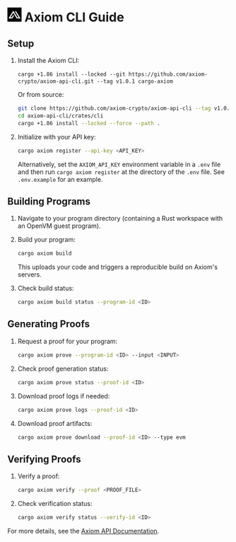 # <img src="./favicon.ico" alt="Axiom Proving CLI" width="32" height="32" /> Axiom CLI Guide

## Setup

1. Install the Axiom CLI:

   ```
   cargo +1.86 install --locked --git https://github.com/axiom-crypto/axiom-api-cli.git --tag v1.0.1 cargo-axiom
   ```

   Or from source:

   ```bash
   git clone https://github.com/axiom-crypto/axiom-api-cli --tag v1.0.1
   cd axiom-api-cli/crates/cli
   cargo +1.86 install --locked --force --path .
   ```

2. Initialize with your API key:
   ```bash
   cargo axiom register --api-key <API_KEY>
   ```
   Alternatively, set the `AXIOM_API_KEY` environment variable in a `.env` file and then run `cargo axiom register` at the directory of the `.env` file.
   See `.env.example` for an example.

## Building Programs

1. Navigate to your program directory (containing a Rust workspace with an OpenVM guest program).

2. Build your program:

   ```bash
   cargo axiom build
   ```

   This uploads your code and triggers a reproducible build on Axiom's servers.

3. Check build status:
   ```bash
   cargo axiom build status --program-id <ID>
   ```

## Generating Proofs

1. Request a proof for your program:

   ```bash
   cargo axiom prove --program-id <ID> --input <INPUT>
   ```

2. Check proof generation status:

   ```bash
   cargo axiom prove status --proof-id <ID>
   ```

3. Download proof logs if needed:

   ```bash
   cargo axiom prove logs --proof-id <ID>
   ```

4. Download proof artifacts:
   ```bash
   cargo axiom prove download --proof-id <ID> --type evm
   ```

## Verifying Proofs

1. Verify a proof:

   ```bash
   cargo axiom verify --proof <PROOF_FILE>
   ```

2. Check verification status:
   ```bash
   cargo axiom verify status --verify-id <ID>
   ```

For more details, see the [Axiom API Documentation](https://proving-api-docs.axiom.xyz/api-reference/axiom-cli).
